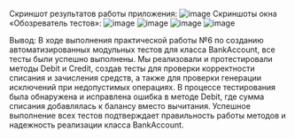 Скриншот результатов работы приложения:
![image](https://github.com/user-attachments/assets/2fa94086-07da-47a9-bdbc-d2ede5bbd757)
Скриншоты окна «Обозреватель тестов»:
![image](https://github.com/user-attachments/assets/40083cf0-29f2-4c96-acba-e088b39d667b)
![image](https://github.com/user-attachments/assets/8403fa7c-d0fd-428b-b572-d5b2165a8f62)
![image](https://github.com/user-attachments/assets/26e30975-7f68-4a38-9544-951f76a369a2)
![image](https://github.com/user-attachments/assets/c2f4b565-0089-4842-a5c5-cc4fb36c48eb)


Вывод:
В ходе выполнения практической работы №6 по созданию автоматизированных модульных тестов для класса BankAccount, все тесты были успешно выполнены. Мы реализовали и протестировали методы Debit и Credit, создав тесты для проверки корректности списания и зачисления средств, а также для проверки генерации исключений при недопустимых операциях. В процессе тестирования была обнаружена и исправлена ошибка в методе Debit, где сумма списания добавлялась к балансу вместо вычитания. Успешное выполнение всех тестов подтверждает правильность работы методов и надежность реализации класса BankAccount.
